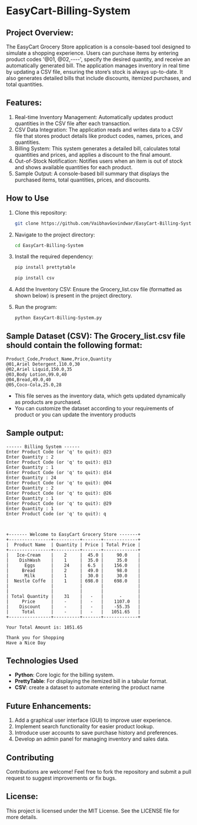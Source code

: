 # EasyCart-Billing-System

## Project Overview:
The EasyCart Grocery Store application is a console-based tool designed to simulate a shopping experience.  Users can purchase items by entering product codes '@01, @02,----', specify the desired quantity, and receive an automatically generated bill. The application manages inventory in real time by updating a CSV file, ensuring the store’s stock is always up-to-date. It also generates detailed bills that include discounts, itemized purchases, and total quantities.

## Features:

1. Real-time Inventory Management: Automatically updates product quantities in the CSV file after each transaction.
2. CSV Data Integration: The application reads and writes data to a CSV file that stores product details like product codes, names, prices, and quantities.
3. Billing System: This system generates a detailed bill, calculates total quantities and prices, and applies a discount to the final amount.
4. Out-of-Stock Notification: Notifies users when an item is out of stock and shows available quantities for each product.
5. Sample Output: A console-based bill summary that displays the purchased items, total quantities, prices, and discounts.

## How to Use

1. Clone this repository:
   ```bash
   git clone https://github.com/VaibhavGovindwar/EasyCart-Billing-System.git
   ```

2. Navigate to the project directory:
   ```bash
   cd EasyCart-Billing-System
   ```

3. Install the required dependency:
   ```bash
   pip install prettytable
   ```
   ```bash
   pip install csv
   ```
4. Add the Inventory CSV: Ensure the Grocery_list.csv file (formatted as shown below) is present in the project directory.
   
5. Run the program:
   ```bash
   python EasyCart-Billing-System.py
   ```
   
## Sample Dataset (CSV): The Grocery_list.csv file should contain the following format:
```
Product_Code,Product_Name,Price,Quantity
@01,Ariel Detergent,110.0,30
@02,Ariel Liquid,150.0,35
@03,Body Lotion,99.0,40
@04,Bread,49.0,40
@05,Coco-Cola,25.0,28
```
- This file serves as the inventory data, which gets updated dynamically as products are purchased.
- You can customize the dataset according to your requirements of product or you can update the inventory products 

## Sample output: 
```
------ Billing System ------
Enter Product Code (or 'q' to quit): @23
Enter Quantity : 2
Enter Product Code (or 'q' to quit): @13
Enter Quantity : 1
Enter Product Code (or 'q' to quit): @14
Enter Quantity : 24
Enter Product Code (or 'q' to quit): @04
Enter Quantity : 2
Enter Product Code (or 'q' to quit): @26
Enter Quantity : 1
Enter Product Code (or 'q' to quit): @29
Enter Quantity : 1
Enter Product Code (or 'q' to quit): q



+------- Welcome to EasyCart Grocery Store -------+
+----------------+----------+-------+-------------+
|  Product Name  | Quantity | Price | Total Price |
+----------------+----------+-------+-------------+
|   Ice-Cream    |    2     |  45.0 |     90.0    |
|    DishWash    |    1     |  35.0 |     35.0    |
|      Eggs      |    24    |  6.5  |    156.0    |
|     Bread      |    2     |  49.0 |     98.0    |
|      Milk      |    1     |  30.0 |     30.0    |
|  Nestle Coffe  |    1     | 698.0 |    698.0    |
|                |          |       |             |
|                |          |       |             |
| Total Quantity |    31    |   -   |      -      |
|     Price      |    -     |   -   |    1107.0   |
|    Discount    |    -     |   -   |    -55.35   |
|     Total      |    -     |   -   |   1051.65   |
+----------------+----------+-------+-------------+

Your Total Amount is: 1051.65

Thank you for Shopping
Have a Nice Day

```

## Technologies Used
- **Python**: Core logic for the billing system.
- **PrettyTable**: For displaying the itemized bill in a tabular format.
- **CSV**: create a dataset to automate entering the product name
  
## Future Enhancements:

1. Add a graphical user interface (GUI) to improve user experience.
2. Implement search functionality for easier product lookup.
3. Introduce user accounts to save purchase history and preferences.
4. Develop an admin panel for managing inventory and sales data.

## Contributing
Contributions are welcome! Feel free to fork the repository and submit a pull request to suggest improvements or fix bugs.

## License: 
This project is licensed under the MIT License. See the LICENSE file for more details.

